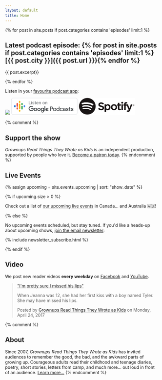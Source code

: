 ```yaml
---
layout: default
title: Home
---
```



  <!-- Load Facebook SDK for JavaScript -->
  <div id="fb-root"></div>
  <script>(function(d, s, id) {
    var js, fjs = d.getElementsByTagName(s)[0];
    if (d.getElementById(id)) return;
    js = d.createElement(s); js.id = id;
    js.src = "//connect.facebook.net/en_US/sdk.js#xfbml=1&version=v2.6";
    fjs.parentNode.insertBefore(js, fjs);
  }(document, 'script', 'facebook-jssdk'));</script>

  <!-- Your embedded video player code -->



{% for post in site.posts if post.categories contains 'episodes' limit:1 %}

<!-- [<img src="/images/episodes/{{ post.number }}.jpg">]({{ post.url }}) -->

<!-- <iframe frameborder="0" height="36px" scrolling="no" src="https://simplecast.com/e/{{ post.simplecast_episode_id }}?style=dark" width="100%"></iframe>
 -->


## Latest podcast episode: {% for post in site.posts if post.categories contains 'episodes' limit:1 %}[{{ post.city }}]({{ post.url }}){% endfor %}

<!-- <iframe src="https://art19.com/shows/grownups-read-things-they-wrote-as-kids/episodes/{{ post.art19_id }}/embed?theme=dark-custom&primary_color=%23f37749" style="width: 100%; height: 200px; border: 0 none;" scrolling="no"></iframe> -->

<div id="episodes-page-{{ page.number }}"
     class="art19-web-player awp-medium awp-theme-dark-custom"
     data-episode-id="{{ post.art19_id }}"
     data-primary-color="#f37749"
     data-emit-events="true"
	 data-bt-series-id="a160bd44-67e2-11e7-b61d-0e6e2408d686"
	 data-bt-guid={% if post.guid %}"{{ post.guid }}"{% else %}"{{ post.art19_id }}"{% endif %}
     data-bt-episode-title="{{ post.number }}: &quot;{{ post.quote }}&quot; ({{ post.city }})"
     data-bt-episode-author="Grownups Read Things They Wrote as Kids"
     ></div>

{{ post.excerpt}}

{% endfor %}

Listen in your [favourite podcast app](/podcast/):

<a href="https://itunes.apple.com/podcast/id890900960?mt=2&at=10lR7u&ct=website_front_page_badge"><img src="//linkmaker.itunes.apple.com/assets/shared/badges/en-us/podcast-lrg.svg" style="display:inline" height="55px"></a> <a href="https://www.google.com/podcasts?feed=aHR0cDovL2ZlZWRzLmdyb3dudXBzcmVhZHRoaW5nc3RoZXl3cm90ZWFza2lkcy5jb20vcG9kY2FzdA"><img src="/images/google_podcasts.png" style="display:inline" height="55px"></a> <a href="https://open.spotify.com/show/0tKu6eD6VDfxboZoWd0j6H"><img src="/images/spotify_logo.png" height="55px" style="display:inline"></a> <!--<a href="https://play.radiopublic.com/2f14f380-2584-47a6-acac-d937f60121fd?utm_source=GRTTWaK&utm_medium=grttwak-website&utm_campaign=grttwak-frontpage"><img src="/images/radiopublic_badge.png" height="59px" style="display:inline"></a>--> <!-- <a href="https://www.podbean.com/podcast-detail/e5yin-338c7/"><img style="display:inline" height="59px" src="//d8g345wuhgd7e.cloudfront.net/site/images/badges/w600.png"></a> -->

{% comment %}
## <i class="fa fa-heart" aria-hidden="true"></i> Support the show

*Grownups Read Things They Wrote as Kids* is an independent production, supported by people who love it. <a href="/support/">Become a patron today</a>.
{% endcomment %}


## Live Events 


{% assign upcoming = site.events_upcoming | sort: "show_date" %}

{% if upcoming.size > 0 %}

Check out a list of <a href="/events/">our upcoming live events</a> in Canada... and Australia 🇦🇺!

<!-- We have upcoming live events in {% for item in upcoming %}<a href="{{ item.url }}">{{ item.venue.city }}</a>, {% endfor %} and beyond... -->

{% else %}

No upcoming events scheduled, but stay tuned. If you'd like a heads-up about upcoming shows, [join the email newsletter](https://grownupsreadthingstheywroteaskids.com/newsletter/):

{% include newsletter_subscribe.html %}

{% endif %}

## Video
We post new reader videos **every weekday** on [Facebook](https://www.facebook.com/pg/grownupsreadthingstheywroteaskids/videos/) and [YouTube](https://www.youtube.com/channel/UCPjbSZkl7t2Kj6_Hlc71A4g).

<div class="fb-video" data-href="https://www.facebook.com/grownupsreadthingstheywroteaskids/videos/10154847272218600/" data-width="auto" data-show-text="false"><blockquote cite="https://www.facebook.com/grownupsreadthingstheywroteaskids/videos/10154847272218600/" class="fb-xfbml-parse-ignore"><a href="https://www.facebook.com/grownupsreadthingstheywroteaskids/videos/10154847272218600/">&quot;I&#039;m pretty sure I missed his lips&quot;</a><p>When Jeanna was 12, she had her first kiss with a boy named Tyler. She may have missed his lips.</p>Posted by <a href="https://www.facebook.com/grownupsreadthingstheywroteaskids/">Grownups Read Things They Wrote as Kids</a> on Monday, April 24, 2017</blockquote></div>

{% comment %}
## About

Since 2007, *Grownups Read Things They Wrote as Kids* has invited audiences to remember the good, the bad, and the awkward parts of growing up. Courageous adults read their childhood and teenage diaries, poetry, short stories, letters from camp, and much more... out loud in front of an audience. [Learn more...](/about/)
{% endcomment %}